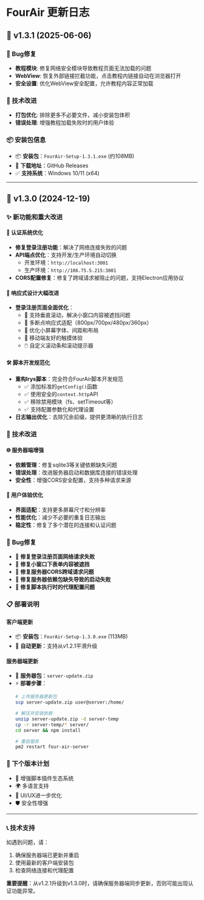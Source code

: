 # FourAir 更新日志

## 🚀 v1.3.1 (2025-06-06)

### 🐛 Bug修复
- **教程模块**: 修复网络安全模块导致教程页面无法加载的问题
- **WebView**: 恢复外部链接拦截功能，点击教程内链接自动在浏览器打开
- **安全设置**: 优化WebView安全配置，允许教程内容正常加载

### 🔧 技术改进
- **打包优化**: 排除更多不必要文件，减小安装包体积
- **错误处理**: 增强教程加载失败时的用户体验

### 📦 安装包信息
- 📦 **安装包**：`FourAir-Setup-1.3.1.exe` (约108MB)
- 🔗 **下载地址**：GitHub Releases
- ✅ **支持系统**：Windows 10/11 (x64)

---

## 🚀 v1.3.0 (2024-12-19)

### ✨ **新功能和重大改进**

#### 🔐 **认证系统优化**
- **修复登录注册功能**：解决了网络连接失败的问题
- **API端点优化**：支持开发/生产环境自动切换
  - 开发环境：`http://localhost:3001`
  - 生产环境：`http://106.75.5.215:3001`
- **CORS配置修复**：修复了跨域请求被阻止的问题，支持Electron应用协议

#### 📱 **响应式设计大幅改进**
- **登录注册页面全面优化**：
  - 🔄 支持垂直滚动，解决小窗口内容被遮挡问题
  - 📏 多断点响应式适配（800px/700px/480px/360px）
  - 🎨 优化小屏幕字体、间距和布局
  - 📱 移动端友好的触摸体验
  - 🖱️ 自定义滚动条和滚动提示器

#### 🛠️ **脚本开发规范化**
- **重构Irys脚本**：完全符合FourAir脚本开发规范
  - ✅ 添加标准的`getConfig()`函数
  - ✅ 使用安全的`context.http`API
  - ✅ 移除禁用模块（fs、setTimeout等）
  - ✅ 支持配置参数化和代理设置
- **日志输出优化**：去除冗余前缀，提供更清晰的执行日志

### 🔧 **技术改进**

#### 🌐 **服务器端增强**
- **依赖管理**：修复sqlite3等关键依赖缺失问题
- **错误处理**：改进服务器启动和数据库连接的错误处理
- **安全性**：增强CORS安全配置，支持多种请求来源

#### 🎯 **用户体验优化**
- **界面适配**：支持更多屏幕尺寸和分辨率
- **性能优化**：减少不必要的重复日志输出
- **稳定性**：修复了多个潜在的连接和认证问题

### 🐛 **Bug修复**

- 🔴 **修复登录注册页面网络请求失败**
- 🔴 **修复小窗口下表单内容被遮挡**
- 🔴 **修复服务器CORS跨域请求问题**
- 🔴 **修复服务器依赖包缺失导致的启动失败**
- 🔴 **修复脚本执行时的代理配置问题**

### 📋 **部署说明**

#### 客户端更新
- 📦 **安装包**：`FourAir-Setup-1.3.0.exe` (113MB)
- 🔄 **自动更新**：支持从v1.2.1平滑升级

#### 服务器端更新
- 📁 **服务器包**：`server-update.zip` 
- ⚡ **部署步骤**：
  ```bash
  # 上传服务器更新包
  scp server-update.zip user@server:/home/
  
  # 解压并安装依赖
  unzip server-update.zip -d server-temp
  cp -r server-temp/* server/
  cd server && npm install
  
  # 重启服务
  pm2 restart four-air-server
  ```

### 🎯 **下个版本计划**

- 🔮 增强脚本插件生态系统
- 🌍 多语言支持
- 🎨 UI/UX进一步优化
- 🛡️ 安全性增强

---

### 📞 **技术支持**

如遇到问题，请：
1. 确保服务器端已更新并重启
2. 使用最新的客户端安装包
3. 检查网络连接和代理配置

**重要提醒**：从v1.2.1升级到v1.3.0时，请确保服务器端同步更新，否则可能出现认证功能异常。 